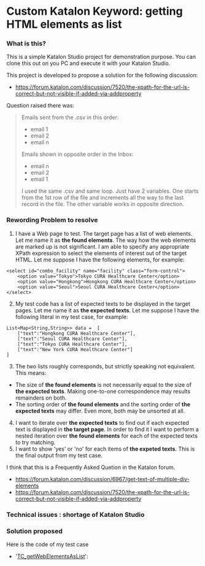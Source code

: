Custom Katalon Keyword: getting HTML elements as list
=====

### What is this?

This is a simple Katalon Studio project for demonstration purpose.
You can clone this out on you PC and execute it with your Katalon Studio.

This project is developed to propose a solution for the following discussion:

- https://forum.katalon.com/discussion/7520/the-xpath-for-the-url-is-correct-but-not-visible-if-added-via-addproperty

Question raised there was:

>Emails sent from the .csv in this order:
> - email 1
> - email 2
> - email n
>
>Emails shown in opposite order in the Inbox:
> - email n
> - email 2
> - email 1
>
>I used the same .csv and same loop. Just have 2 variables. One starts from the 1st row of the file and increments all the way to the last record in the file. The other variable works in opposite direction.

### Rewording Problem to resolve

1. I have a Web page to test. The target page has a list of web elements. Let me name it as **the found elements**. The way how the web elements are marked up is not significant. I am able to specify any appropriate XPath expression to select the elements of interest out of the target HTML. Let me suppose I have the following elements, for example:
```
<select id="combo_facility" name="facility" class="form-control">
    <option value="Tokyo">Tokyo CURA Healthcare Center</option>
    <option value="Hongkong">Hongkong CURA Healthcare Center</option>
    <option value="Seoul">Seoul CURA Healthcare Center</option>
</select>
```
2. My test code has a list of expected texts to be displayed in the target pages. Let me name it as **the expected texts**. Let me suppose I have the following literal in my test case, for example:
```
List<Map<String,String>> data =  [
    ["text":"Hongkong CURA Healthcare Center"],
    ["text":"Seoul CURA Healthcare Center"],
    ["text":"Tokyo CURA Healthcare Center"],
	["text":"New York CURA Healthcare Center"]
]
```
3. The two lists roughly corresponds, but strictly speaking not equivalent. This means:
  - The size of **the found elements** is not necessarily equal to the size of **the expected texts**. Making one-to-one correspondence may results remainders on both.  
  - The sorting order of **the found elements** and the sorting order of **the expected texts** may differ. Even more, both may be unsorted at all.
4. I want to iterate over **the expected texts** to find out if each expected text is displayed in **the target page**. In order to find it I want to perform a nested iteration over **the found elements** for each of the expected texts to try matching.
5. I want to show 'yes' or 'no' for each items of **the expeted texts**. This is the final output from my test case.

I think that this is a Frequently Asked Quetion in the Katalon forum.
- https://forum.katalon.com/discussion/6967/get-text-of-multiple-div-elements
- https://forum.katalon.com/discussion/7520/the-xpath-for-the-url-is-correct-but-not-visible-if-added-via-addproperty

### Technical issues : shortage of Katalon Studio



### Solution proposed

Here is the code of my test case
- '[TC_getWebElementsAsList](https://github.com/kazurayam/FindElementsByXPath-getWebElementsAsList/blob/master/Scripts/TC_getWebElementsAsList/Script1529984673167.groovy)':
